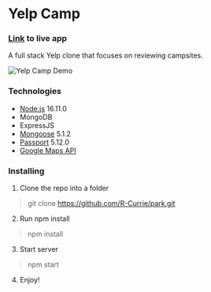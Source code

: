# Yelp Camp

### [Link](https://r-currie-park.herokuapp.com/) to live app

A full stack Yelp clone that focuses on reviewing campsites. 

![Yelp Camp Demo](https://i.imgur.com/sxjeHEo.gif)

### Technologies
* [Node.js](https://reactjs.org/) 16.11.0
* MongoDB
* ExpressJS
* [Mongoose](https://reacttraining.com/react-router/web/guides/quick-start) 5.1.2
* [Passport](https://fontawesome.com/) 5.12.0
* [Google Maps API](https://facebook.github.io/create-react-app/docs/getting-started)

### Installing

1. Clone the repo into a folder
> git clone https://github.com/R-Currie/park.git
2. Run npm install
> npm install
3. Start server
> npm start
4. Enjoy!
